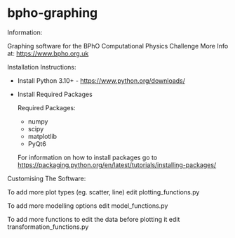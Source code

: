 # bpho-graphing

Information:

  Graphing software for the BPhO Computational Physics Challenge
  More Info at: https://www.bpho.org.uk

Installation Instructions:

   - Install Python 3.10+ - https://www.python.org/downloads/

   - Install Required Packages

      Required Packages:
       - numpy
       - scipy
       - matplotlib
       - PyQt6

      For information on how to install packages go to https://packaging.python.org/en/latest/tutorials/installing-packages/
  
Customising The Software:

  To add more plot types (eg. scatter, line) edit plotting_functions.py

  To add more modelling options edit model_functions.py

  To add more functions to edit the data before plotting it edit transformation_functions.py
